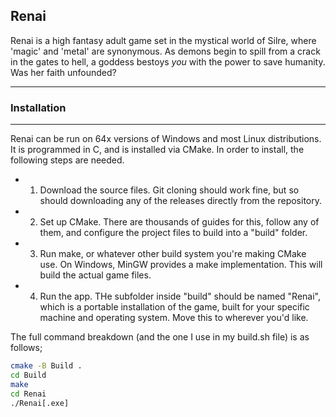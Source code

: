 ## Renai

Renai is a high fantasy adult game set in the mystical world of Silre, where 'magic' and 'metal' are synonymous. As demons begin to spill from a crack in the gates to hell, a goddess bestoys _you_ with the power to save humanity. Was her faith unfounded?

---

### Installation

---

Renai can be run on 64x versions of Windows and most Linux distributions. It is programmed in C, and is installed via CMake. In order to install, the following steps are needed.

- 1. Download the source files. Git cloning should work fine, but so should downloading any of the releases directly from the repository.

- 2. Set up CMake. There are thousands of guides for this, follow any of them, and configure the project files to build into a "build" folder.

- 3. Run make, or whatever other build system you're making CMake use. On Windows, MinGW provides a make implementation. This will build the actual game files.

- 4. Run the app. THe subfolder inside "build" should be named "Renai", which is a portable installation of the game, built for your specific machine and operating system. Move this to wherever you'd like.

The full command breakdown (and the one I use in my build.sh file) is as follows;

```bash
cmake -B Build .
cd Build
make
cd Renai
./Renai[.exe]
```